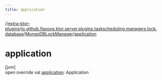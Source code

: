 ```yaml
---
title: application
---
```


//[extra-ktor-plugins](../../../index.md)/[io.github.flaxoos.ktor.server.plugins.taskscheduling.managers.lock.database](../index.md)/[MongoDBLockManager](index.md)/[application](application.md)

# application

[jvm]\
open override val [application](application.md): Application




